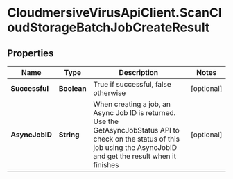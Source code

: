 # CloudmersiveVirusApiClient.ScanCloudStorageBatchJobCreateResult

## Properties
Name | Type | Description | Notes
------------ | ------------- | ------------- | -------------
**Successful** | **Boolean** | True if successful, false otherwise | [optional] 
**AsyncJobID** | **String** | When creating a job, an Async Job ID is returned.  Use the GetAsyncJobStatus API to check on the status of this job using the AsyncJobID and get the result when it finishes | [optional] 


